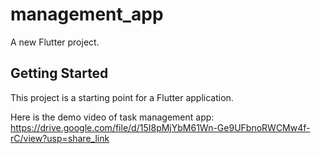 # management_app

A new Flutter project.

## Getting Started

This project is a starting point for a Flutter application.

Here is the demo video of task management app:
https://drive.google.com/file/d/15I8pMjYbM61Wn-Ge9UFbnoRWCMw4f-rC/view?usp=share_link
